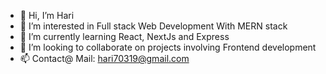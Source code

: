 - 👋 Hi, I’m Hari
- 👀 I’m interested in Full stack Web Development With MERN stack
- 🌱 I’m currently learning React, NextJs and Express
- 💞️ I’m looking to collaborate on projects involving Frontend development
- 📫 Contact@ Mail: hari70319@gmail.com

<!---
harikumar123-github/harikumar123-github is a ✨ special ✨ repository because its `README.md` (this file) appears on your GitHub profile.
You can click the Preview link to take a look at your changes.
--->
